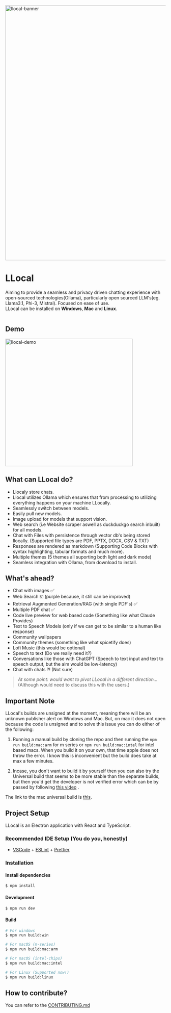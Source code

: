 <img src="https://github.com/kartikm7/llocal/assets/108652656/6111dfe5-bd73-439f-8006-9c2947cd2f15" alt="llocal-banner" width="800" />

# LLocal

Aiming to provide a seamless and privacy driven chatting experience with open-sourced technologies(Ollama), particularly open sourced LLM's(eg. Llama3.1, Phi-3, Mistral). Focused on ease of use.
<br />LLocal can be installed on ****Windows****, ****Mac**** and ****Linux****.

<a target="_blank" href="https://discord.gg/ygrrVJA6Th"><img src="https://dcbadge.limes.pink/api/server/ygrrVJA6Th" alt="" /></a>
## Demo
<img src="https://github.com/kartikm7/llocal/assets/108652656/62904ac1-c165-45de-9b53-219dddb0dac0" alt="llocal-demo" height=400 />

## What can LLocal do?
- Llocaly store chats.
- Llocal utilizes Ollama which ensures that from processing to utilizing everything happens on your machine LLocally.
- Seamlessly switch between models.
- Easily pull new models.
- Image upload for models that support vision.
- Web search (i.e Website scraper aswell as duckduckgo search inbuilt) for all models.
- Chat with Files with persistence through vector db's being stored llocally. (Supported file types are PDF, PPTX, DOCX, CSV & TXT)
- Responses are rendered as markdown (Supporting Code Blocks with syntax highlighting, tabular formats and much more).
- Multiple themes (5 themes all suporting both light and dark mode)
- Seamless integration with Ollama, from download to install.

## What's ahead?
- Chat with images ✅
- Web Search ☑️ (purple because, it still can be improved)
- Retrieval Augmented Generation/RAG (with single PDF's) ✅
- Multiple PDF chat ✅
- Code live preview for web based code (Something like what Claude Provides)
- Text to Speech Models (only if we can get to be similar to a human like response)
- Community wallpapers
- Community themes (something like what spicetify does)
- Lofi Music (this would be optional)
- Speech to text (Do we really need it?)
- Conversations like those with ChatGPT (Speech to text input and text to speech output, but the aim would be low-latency)
- Chat with chats ?! (Not sure)

> *At some point: would want to pivot LLocal in a different direction...* (Although would need to discuss this with the users.)


## Important Note
LLocal's builds are unsigned at the moment, meaning there will be an unknown publisher alert on Windows and Mac. But, on mac it does not open because the code is unsigned and to solve this issue you can do either of the following:

1. Running a manual build by cloning the repo and then running the `npm run build:mac:arm` for m series or `npm run build:mac:intel` for intel based macs. When you build it on your own, that time apple does not throw the error. I know this is inconvenient but the build does take at max a few minutes.

2. Incase, you don't want to build it by yourself then you can also try the Universal build that seems to be more stable than the separate builds, but then you'd get the developer is not verified error which can be by passed by following [this video](https://m.youtube.com/watch?v=aQRbftg80kg) .

The link to the mac universal build is [this](https://github.com/kartikm7/llocal/releases/download/v1.0.0-beta.5/LLocal-1.0.0-beta.5-mac.zip).



## Project Setup

LLocal is an Electron application with React and TypeScript.

### Recommended IDE Setup (You do you, honestly)

- [VSCode](https://code.visualstudio.com/) + [ESLint](https://marketplace.visualstudio.com/items?itemName=dbaeumer.vscode-eslint) + [Prettier](https://marketplace.visualstudio.com/items?itemName=esbenp.prettier-vscode)

### Installation

#### Install dependencies

```bash
$ npm install
```

#### Development

```bash
$ npm run dev
```

#### Build

```bash
# For windows
$ npm run build:win

# For macOS (m-series)
$ npm run build:mac:arm

# For macOS (intel-chips)
$ npm run build:mac:intel

# For Linux (Supported now!)
$ npm run build:linux
```
## How to contribute?
You can refer to the [CONTRIBUTING.md](https://github.com/kartikm7/llocal/blob/master/CONTRIBUTING.md)
